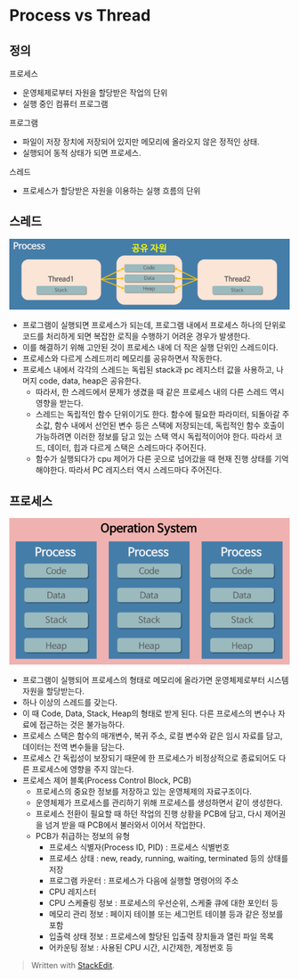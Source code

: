 ﻿
# Process vs Thread
## 정의
프로세스
- 운영체제로부터 자원을 할당받은 작업의 단위 
- 실행 중인 컴퓨터 프로그램

프로그램
- 파일이 저장 장치에 저장되어 있지만 메모리에 올라오지 않은 정적인 상태. 
- 실행되어 동적 상태가 되면 프로세스. 

스레드
- 프로세스가 할당받은 자원을 이용하는 실행 흐름의 단위


##  스레드
![process](/sejigner/img/os/process&thread/thread.png)
- 프로그램이 실행되면 프로세스가 되는데, 프로그램 내에서 프로세스 하나의 단위로 코드를 처리하게 되면 복잡한 로직을 수행하기 어려운 경우가 발생한다.
- 이를 해결하기 위해 고안된 것이 프로세스 내에 더 작은 실행 단위인 스레드이다. 
- 프로세스와 다르게 스레드끼리 메모리를 공유하면서 작동한다.
- 프로세스 내에서 각각의 스레드는 독립된 stack과 pc 레지스터 값을 사용하고, 나머지 code, data, heap은 공유한다.
	- 따라서, 한 스레드에서 문제가 생겼을 때 같은 프로세스 내의 다른 스레드 역시 영향을 받는다.
	- 스레드는 독립적인 함수 단위이기도 한다. 함수에 필요한 파라미터, 되돌아갈 주소값, 함수 내에서 선언된 변수 등은 스택에 저장되는데, 독립적인 함수 호출이 가능하려면 이러한 정보를 담고 있는 스택 역시 독립적이어야 한다. 따라서 코드, 데이터, 힙과 다르게 스택은 스레드마다 주어진다. 
	- 함수가 실행되다가 cpu 제어가 다른 곳으로 넘어갔을 때 현재 진행 상태를 기억해야한다. 따라서 PC 레지스터 역시 스레드마다 주어진다.


## 프로세스
![process](/sejigner/img/os/process&thread/process.png)
- 프로그램이 실행되어 프로세스의 형태로 메모리에 올라가면 운영체제로부터 시스템 자원을 할당받는다. 
- 하나 이상의 스레드를 갖는다.
- 이 때 Code, Data, Stack, Heap의 형태로 받게 된다. 다른 프로세스의 변수나 자료에 접근하는 것은 불가능하다.
- 프로세스 스택은 함수의 매개변수, 복귀 주소, 로컬 변수와 같은 임시 자료를 담고, 데이터는 전역 변수들을 담는다.
- 프로세스 간 독립성이 보장되기 때문에 한 프로세스가 비정상적으로 종료되어도 다른 프로세스에 영향을 주지 않는다.
- 프로세스 제어 블록(Process Control Block, PCB)
	- 프로세스의 중요한 정보를 저장하고 있는 운영체제의 자료구조이다.
	- 운영체제가 프로세스를 관리하기 위해 프로세스를 생성하면서 같이 생성한다.
	- 프로세스 전환이 필요할 때 하던 작업의 진행 상황을 PCB에 담고, 다시 제어권을 넘겨 받을 때 PCB에서 불러와서 이어서 작업한다.
	- PCB가 취급하는 정보의 유형
		-   프로세스 식별자(Process ID, PID) : 프로세스 식별번호
		-   프로세스 상태 : new, ready, running, waiting, terminated 등의 상태를 저장
		-   프로그램 카운터 : 프로세스가 다음에 실행할 명령어의 주소
		-   CPU 레지스터
		-   CPU 스케쥴링 정보 : 프로세스의 우선순위, 스케줄 큐에 대한 포인터 등
		-   메모리 관리 정보 : 페이지 테이블 또는 세그먼트 테이블 등과 같은 정보를 포함
		-   입출력 상태 정보 : 프로세스에 할당된 입출력 장치들과 열린 파일 목록
		-   어카운팅 정보 : 사용된 CPU 시간, 시간제한, 계정번호 등


> Written with [StackEdit](https://stackedit.io/).
